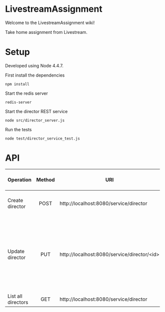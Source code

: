 # LivestreamAssignment

Welcome to the LivestreamAssignment wiki!

Take home assignment from Livestream.

# Setup
Developed using Node 4.4.7.

First install the dependencies

    npm install

Start the redis server

    redis-server

Start the director REST service

    node src/director_server.js

Run the tests

    node test/director_service_test.js

# API

| Operation        | Method           | URI  | HTTP Request Body  | Returns (Response Body) |
| ---------------- |:----------------:| -----|--------------------|-------------------------|
| Create director | POST | http://localhost:8080/service/director| { "livestream_id": \<id of an account from livestream service\> } | Created director object (JSON)
| Update director | PUT  | http://localhost:8080/service/director/\<id\>| JSON key-value pairs, supported attributes:<br/>"favorite_camera" - string<br/>"favorite_movies" - array | Updated (Or, newly created, if not registered before) director object with new attribute values (JSON) |
| List all directors | GET  | http://localhost:8080/service/director| | Array of all directors |
